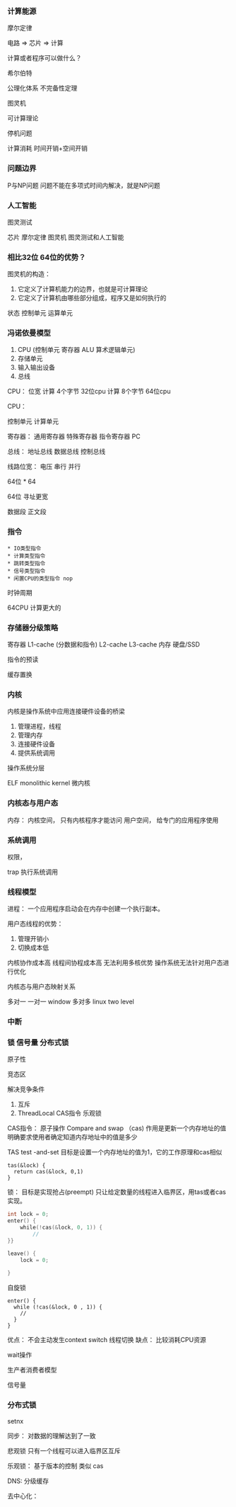 ### 计算能源

摩尔定律

电路 => 芯片 => 计算

计算或者程序可以做什么？

希尔伯特


公理化体系
不完备性定理


图灵机

可计算理论


停机问题


计算消耗
时间开销+空间开销


### 问题边界

P与NP问题
问题不能在多项式时间内解决，就是NP问题





### 人工智能
图灵测试

芯片
摩尔定律
图灵机
图灵测试和人工智能





###  相比32位 64位的优势？

图灵机的构造：

1. 它定义了计算机能力的边界，也就是可计算理论
2. 它定义了计算机由哪些部分组成，程序又是如何执行的



状态
控制单元
运算单元



### 冯诺依曼模型
1. CPU (控制单元 寄存器 ALU 算术逻辑单元)
2. 存储单元
3. 输入输出设备
4. 总线



CPU：  位宽
计算 4个字节  32位cpu
计算 8个字节  64位cpu






CPU：

控制单元
计算单元

寄存器：
    通用寄存器
    特殊寄存器
    指令寄存器 PC


总线：
    地址总线
    数据总线
    控制总线

线路位宽：
电压
串行 
并行


64位 * 64


64位 寻址更宽



数据段
正文段



### 指令
    * IO类型指令
    * 计算类型指令
    * 跳转类型指令
    * 信号类型指令
    * 闲置CPU的类型指令 nop



时钟周期

64CPU 计算更大的 



### 存储器分级策略

寄存器
L1-cache (分数据和指令)
L2-cache
L3-cache
内存
硬盘/SSD


指令的预读

缓存置换


### 内核

内核是操作系统中应用连接硬件设备的桥梁



1. 管理进程，线程
2. 管理内存
3. 连接硬件设备
4. 提供系统调用




操作系统分层


ELF 
monolithic kernel
微内核


### 内核态与用户态

内存：
内核空间， 只有内核程序才能访问
用户空间， 给专门的应用程序使用



### 系统调用
权限， 

trap 执行系统调用


### 线程模型

进程：
一个应用程序启动会在内存中创建一个执行副本。



用户态线程的优势：

1. 管理开销小
2. 切换成本低


内核协作成本高
线程间协程成本高
无法利用多核优势
操作系统无法针对用户态进行优化



内核态与用户态映射关系

多对一
一对一 window
多对多 linux 
two level


### 中断



### 锁 信号量 分布式锁


原子性

竞态区

解决竞争条件
1. 互斥
2. ThreadLocal CAS指令 乐观锁



CAS指令：
原子操作
Compare and swap （cas)
作用是更新一个内存地址的值
明确要求使用者确定知道内存地址中的值是多少



TAS test -and-set 
目标是设置一个内存地址的值为1，它的工作原理和cas相似


```shell
tas(&lock) {
  return cas(&lock, 0,1)
}
```



锁：
目标是实现抢占(preempt)
只让给定数量的线程进入临界区，用tas或者cas实现。


```go
int lock = 0;
enter() {
	while(!cas(&lock, 0, 1)) {
		//
}}

leave() {
	lock = 0;
	
}


```


自旋锁

```shell
enter() {
  while (!cas(&lock, 0 , 1)) {
    //
  }
}

```

优点： 不会主动发生context switch  线程切换
缺点： 比较消耗CPU资源


wait操作

生产者消费者模型

信号量



### 分布式锁

setnx
 


同步： 
对数据的理解达到了一致

悲观锁
只有一个线程可以进入临界区互斥

乐观锁：
基于版本的控制 类似 cas


DNS:
分级缓存

去中心化：

